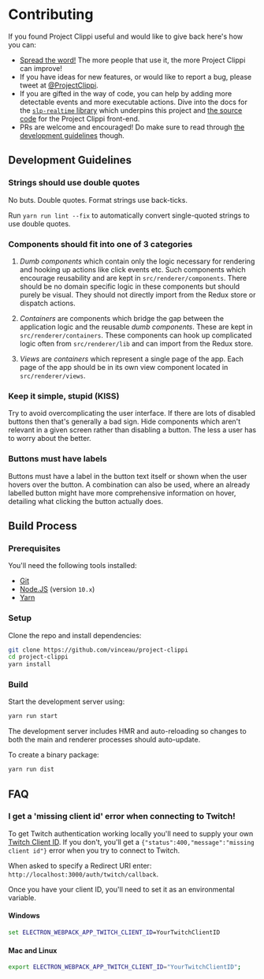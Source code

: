 # Contributing

If you found Project Clippi useful and would like to give back here's how you can:

- [Spread the word!](https://twitter.com/intent/retweet?tweet_id=1215995909915336705) The more people that use it, the more Project Clippi can improve!
- If you have ideas for new features, or would like to report a bug, please tweet at [@ProjectClippi](https://twitter.com/ProjectClippi).
- If you are gifted in the way of code, you can help by adding more detectable events and more executable actions. Dive into the docs for the [`slp-realtime` library](https://github.com/vinceau/slp-realtime) which underpins this project and [the source code](https://github.com/vinceau/project-clippi) for the Project Clippi front-end.
- PRs are welcome and encouraged! Do make sure to read through [the development guidelines](#development-guidelines) though.

## Development Guidelines

### Strings should use double quotes

No buts. Double quotes. Format strings use back-ticks.

Run `yarn run lint --fix` to automatically convert single-quoted strings to use double quotes.

### Components should fit into one of 3 categories

1. _Dumb components_ which contain only the logic necessary for rendering and hooking up actions like click events etc. Such components which encourage reusability and are kept in `src/renderer/components`. There should be no domain specific logic in these components but should purely be visual. They should not directly import from the Redux store or dispatch actions.

2. _Containers_ are components which bridge the gap between the application logic and the reusable _dumb components_. These are kept in `src/renderer/containers`. These components can hook up complicated logic often from `src/renderer/lib` and can import from the Redux store.

3. _Views_ are _containers_ which represent a single page of the app. Each page of the app should be in its own view component located in `src/renderer/views`.

### Keep it simple, stupid (KISS)

Try to avoid overcomplicating the user interface. If there are lots of disabled buttons then that's generally a bad sign. Hide components which aren't relevant in a given screen rather than disabling a button. The less a user has to worry about the better.

### Buttons must have labels

Buttons must have a label in the button text itself or shown when the user hovers over the button. A combination can also be used, where an already labelled button might have more comprehensive information on hover, detailing what clicking the button actually does.

## Build Process

### Prerequisites

You'll need the following tools installed:

- [Git](https://git-scm.com/)
- [Node.JS](https://nodejs.org/en/) (version `10.x`)
- [Yarn](https://yarnpkg.com/en/docs/install)

### Setup

Clone the repo and install dependencies:

```bash
git clone https://github.com/vinceau/project-clippi
cd project-clippi
yarn install
```

### Build

Start the development server using:

```bash
yarn run start
```

The development server includes HMR and auto-reloading so changes to both the main and renderer processes should auto-update.

To create a binary package:

```bash
yarn run dist
```

## FAQ

### I get a 'missing client id' error when connecting to Twitch!

To get Twitch authentication working locally you'll need to supply your own [Twitch Client ID](https://dev.twitch.tv/docs/authentication). If you don't, you'll get a `{"status":400,"message":"missing client id"}` error when you try to connect to Twitch.

When asked to specify a Redirect URI enter: `http://localhost:3000/auth/twitch/callback`.

Once you have your client ID, you'll need to set it as an environmental variable.

#### Windows

```cmd
set ELECTRON_WEBPACK_APP_TWITCH_CLIENT_ID=YourTwitchClientID
```

#### Mac and Linux

```bash
export ELECTRON_WEBPACK_APP_TWITCH_CLIENT_ID="YourTwitchClientID";
```
